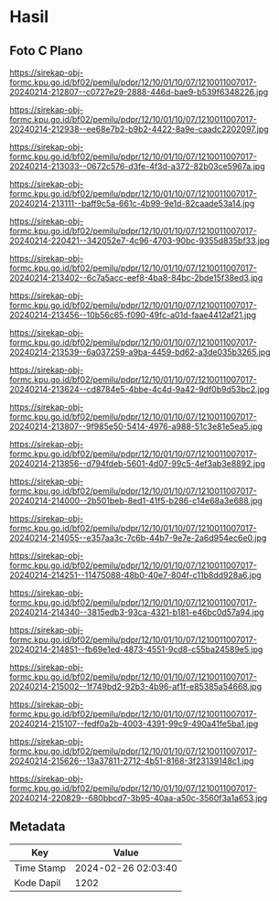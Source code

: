 # Hasil

## Foto C Plano

https://sirekap-obj-formc.kpu.go.id/bf02/pemilu/pdpr/12/10/01/10/07/1210011007017-20240214-212807--c0727e29-2888-446d-bae9-b539f6348226.jpg

https://sirekap-obj-formc.kpu.go.id/bf02/pemilu/pdpr/12/10/01/10/07/1210011007017-20240214-212938--ee68e7b2-b9b2-4422-8a9e-caadc2202097.jpg

https://sirekap-obj-formc.kpu.go.id/bf02/pemilu/pdpr/12/10/01/10/07/1210011007017-20240214-213033--0672c576-d3fe-4f3d-a372-82b03ce5967a.jpg

https://sirekap-obj-formc.kpu.go.id/bf02/pemilu/pdpr/12/10/01/10/07/1210011007017-20240214-213111--baff9c5a-661c-4b99-9e1d-82caade53a14.jpg

https://sirekap-obj-formc.kpu.go.id/bf02/pemilu/pdpr/12/10/01/10/07/1210011007017-20240214-220421--342052e7-4c96-4703-90bc-9355d835bf33.jpg

https://sirekap-obj-formc.kpu.go.id/bf02/pemilu/pdpr/12/10/01/10/07/1210011007017-20240214-213402--6c7a5acc-eef8-4ba8-84bc-2bde15f38ed3.jpg

https://sirekap-obj-formc.kpu.go.id/bf02/pemilu/pdpr/12/10/01/10/07/1210011007017-20240214-213456--10b56c65-f090-49fc-a01d-faae4412af21.jpg

https://sirekap-obj-formc.kpu.go.id/bf02/pemilu/pdpr/12/10/01/10/07/1210011007017-20240214-213539--6a037259-a9ba-4459-bd62-a3de035b3265.jpg

https://sirekap-obj-formc.kpu.go.id/bf02/pemilu/pdpr/12/10/01/10/07/1210011007017-20240214-213624--cd8784e5-4bbe-4c4d-9a42-9df0b9d53bc2.jpg

https://sirekap-obj-formc.kpu.go.id/bf02/pemilu/pdpr/12/10/01/10/07/1210011007017-20240214-213807--9f985e50-5414-4976-a988-51c3e81e5ea5.jpg

https://sirekap-obj-formc.kpu.go.id/bf02/pemilu/pdpr/12/10/01/10/07/1210011007017-20240214-213856--d794fdeb-5601-4d07-99c5-4ef3ab3e8892.jpg

https://sirekap-obj-formc.kpu.go.id/bf02/pemilu/pdpr/12/10/01/10/07/1210011007017-20240214-214000--2b501beb-8ed1-41f5-b286-c14e68a3e688.jpg

https://sirekap-obj-formc.kpu.go.id/bf02/pemilu/pdpr/12/10/01/10/07/1210011007017-20240214-214055--e357aa3c-7c6b-44b7-9e7e-2a6d954ec6e0.jpg

https://sirekap-obj-formc.kpu.go.id/bf02/pemilu/pdpr/12/10/01/10/07/1210011007017-20240214-214251--11475088-48b0-40e7-804f-c11b8dd928a6.jpg

https://sirekap-obj-formc.kpu.go.id/bf02/pemilu/pdpr/12/10/01/10/07/1210011007017-20240214-214340--3815edb3-93ca-4321-b181-e46bc0d57a94.jpg

https://sirekap-obj-formc.kpu.go.id/bf02/pemilu/pdpr/12/10/01/10/07/1210011007017-20240214-214851--fb69e1ed-4873-4551-9cd8-c55ba24589e5.jpg

https://sirekap-obj-formc.kpu.go.id/bf02/pemilu/pdpr/12/10/01/10/07/1210011007017-20240214-215002--1f749bd2-92b3-4b96-af1f-e85385a54668.jpg

https://sirekap-obj-formc.kpu.go.id/bf02/pemilu/pdpr/12/10/01/10/07/1210011007017-20240214-215107--fedf0a2b-4003-4391-99c9-490a41fe5ba1.jpg

https://sirekap-obj-formc.kpu.go.id/bf02/pemilu/pdpr/12/10/01/10/07/1210011007017-20240214-215626--13a37811-2712-4b51-8168-3f23139148c1.jpg

https://sirekap-obj-formc.kpu.go.id/bf02/pemilu/pdpr/12/10/01/10/07/1210011007017-20240214-220829--680bbcd7-3b95-40aa-a50c-3560f3a1a653.jpg


## Metadata

| Key        | Value               |
| ---------- | ------------------- |
| Time Stamp | 2024-02-26 02:03:40 |
| Kode Dapil | 1202                |



